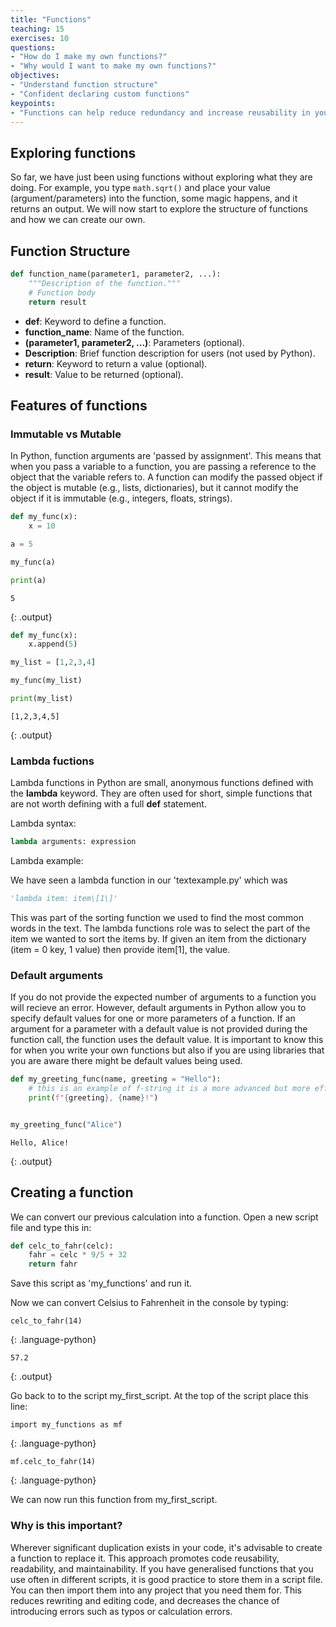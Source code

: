 ```yaml
---
title: "Functions"
teaching: 15
exercises: 10
questions:
- "How do I make my own functions?"
- "Why would I want to make my own functions?" 
objectives:
- "Understand function structure"
- "Confident declaring custom functions"
keypoints:
- "Functions can help reduce redundancy and increase reusability in your code"
---
```


## Exploring functions

So far, we have just been using functions without exploring what they are doing. For example, you type `math.sqrt()` and place your value (argument/parameters) into the function, some magic happens, and it returns an output. We will now start to explore the structure of functions and how we can create our own.  

## Function Structure

```python
def function_name(parameter1, parameter2, ...):
    """Description of the function."""
    # Function body
    return result
```

- **def**: Keyword to define a function.
- **function_name**: Name of the function.
- **(parameter1, parameter2, ...)**: Parameters (optional).
- **Description**: Brief function description for users (not used by Python).
- **return**: Keyword to return a value (optional).
- **result**: Value to be returned (optional).


## Features of functions

### Immutable vs Mutable
In Python, function arguments are 'passed by assignment'. This means that when you pass a variable to a function, you are passing a reference to the object that the variable refers to. A function can modify the passed object if the object is mutable (e.g., lists, dictionaries), but it cannot modify the object if it is immutable (e.g., integers, floats, strings). 

```python
def my_func(x):
    x = 10

a = 5

my_func(a)

print(a)
```

```
5
```
{: .output}


```python
def my_func(x):
    x.append(5)

my_list = [1,2,3,4]

my_func(my_list)

print(my_list)
```

```
[1,2,3,4,5]
```
{: .output}

### Lambda fuctions

Lambda functions in Python are small, anonymous functions defined with the **lambda** keyword. They are often used for short, simple functions that are not worth defining with a full **def** statement. 

Lambda syntax:
```python
lambda arguments: expression
```

Lambda example:

We have seen a lambda function in our 'textexample.py' which was 

```python
'lambda item: item\[1\]'
```

This was part of the sorting function we used to find the most common words in the text. The lambda functions role was to select the part of the item we wanted to sort the items by. If given an item from the dictionary (item = 0 key, 1 value) then provide item\[1\], the value. 

### Default arguments

If you do not provide the expected number of arguments to a function you will recieve an error. However, default arguments in Python allow you to specify default values for one or more parameters of a function. If an argument for a parameter with a default value is not provided during the function call, the function uses the default value. It is important to know this for when you write your own functions but also if you are using libraries that you are aware there might be default values being used.

```python
def my_greeting_func(name, greeting = "Hello"):
    # this is an example of f-string it is a more advanced but more efficient way to create and print a formatted string.
    print(f"{greeting}, {name}!")


my_greeting_func("Alice")

``` 

```
Hello, Alice!
```
{: .output}

## Creating a function

We can convert our previous calculation into a function. Open a new script file and type this in: 

```python
def celc_to_fahr(celc):
    fahr = celc * 9/5 + 32
    return fahr
```

Save this script as 'my_functions' and run it.

Now we can convert Celsius to Fahrenheit in the console by typing:

```
celc_to_fahr(14) 
```
{: .language-python}
```
57.2
```
{: .output}

Go back to to the script my_first_script. At the top of the script place this line:

```
import my_functions as mf
```
{: .language-python}

```
mf.celc_to_fahr(14) 
```
{: .language-python}

We can now run this function from my_first_script.

### Why is this important?

Wherever significant duplication exists in your code, it's advisable to create a function to replace it. This approach promotes code reusability, readability, and maintainability. If you have generalised functions that you use often in different scripts, it is good practice to store them in a script file. You can then import them into any project that you need them for. This reduces rewriting and editing code, and decreases the chance of introducing errors such as typos or calculation errors.
